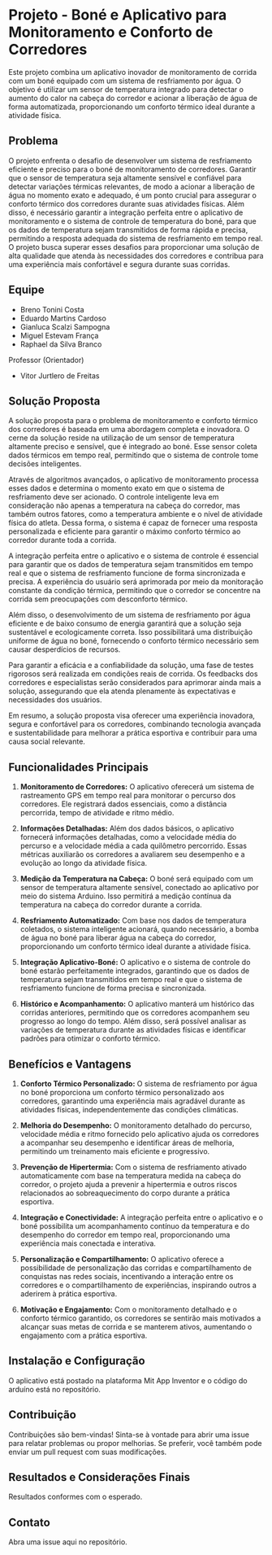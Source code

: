 # Projeto - Boné e Aplicativo para Monitoramento e Conforto de Corredores

Este projeto combina um aplicativo inovador de monitoramento de corrida com um boné equipado com um sistema de resfriamento por água. O objetivo é utilizar um sensor de temperatura integrado para detectar o aumento do calor na cabeça do corredor e acionar a liberação de água de forma automatizada, proporcionando um conforto térmico ideal durante a atividade física.

## Problema

O projeto enfrenta o desafio de desenvolver um sistema de resfriamento eficiente e preciso para o boné de monitoramento de corredores. Garantir que o sensor de temperatura seja altamente sensível e confiável para detectar variações térmicas relevantes, de modo a acionar a liberação de água no momento exato e adequado, é um ponto crucial para assegurar o conforto térmico dos corredores durante suas atividades físicas. Além disso, é necessário garantir a integração perfeita entre o aplicativo de monitoramento e o sistema de controle de temperatura do boné, para que os dados de temperatura sejam transmitidos de forma rápida e precisa, permitindo a resposta adequada do sistema de resfriamento em tempo real. O projeto busca superar esses desafios para proporcionar uma solução de alta qualidade que atenda às necessidades dos corredores e contribua para uma experiência mais confortável e segura durante suas corridas.

## Equipe

<ul>
  <li>Breno Tonini Costa</li>
  <li>Eduardo Martins Cardoso</li>
  <li>Gianluca Scalzi Sampogna</li>
  <li>Miguel Estevam França</li>
  <li>Raphael da Silva Branco</li>
</ul>

<p>Professor (Orientador)</p>
<ul>
  <li>Vitor Jurtlero de Freitas</li>
</ul>

## Solução Proposta

A solução proposta para o problema de monitoramento e conforto térmico dos corredores é baseada em uma abordagem completa e inovadora. O cerne da solução reside na utilização de um sensor de temperatura altamente preciso e sensível, que é integrado ao boné. Esse sensor coleta dados térmicos em tempo real, permitindo que o sistema de controle tome decisões inteligentes.

Através de algoritmos avançados, o aplicativo de monitoramento processa esses dados e determina o momento exato em que o sistema de resfriamento deve ser acionado. O controle inteligente leva em consideração não apenas a temperatura na cabeça do corredor, mas também outros fatores, como a temperatura ambiente e o nível de atividade física do atleta. Dessa forma, o sistema é capaz de fornecer uma resposta personalizada e eficiente para garantir o máximo conforto térmico ao corredor durante toda a corrida.

A integração perfeita entre o aplicativo e o sistema de controle é essencial para garantir que os dados de temperatura sejam transmitidos em tempo real e que o sistema de resfriamento funcione de forma sincronizada e precisa. A experiência do usuário será aprimorada por meio da monitoração constante da condição térmica, permitindo que o corredor se concentre na corrida sem preocupações com desconforto térmico.

Além disso, o desenvolvimento de um sistema de resfriamento por água eficiente e de baixo consumo de energia garantirá que a solução seja sustentável e ecologicamente correta. Isso possibilitará uma distribuição uniforme de água no boné, fornecendo o conforto térmico necessário sem causar desperdícios de recursos.

Para garantir a eficácia e a confiabilidade da solução, uma fase de testes rigorosos será realizada em condições reais de corrida. Os feedbacks dos corredores e especialistas serão considerados para aprimorar ainda mais a solução, assegurando que ela atenda plenamente às expectativas e necessidades dos usuários.

Em resumo, a solução proposta visa oferecer uma experiência inovadora, segura e confortável para os corredores, combinando tecnologia avançada e sustentabilidade para melhorar a prática esportiva e contribuir para uma causa social relevante.

## Funcionalidades Principais

1. **Monitoramento de Corredores:** O aplicativo oferecerá um sistema de rastreamento GPS em tempo real para monitorar o percurso dos corredores. Ele registrará dados essenciais, como a distância percorrida, tempo de atividade e ritmo médio.

2. **Informações Detalhadas:** Além dos dados básicos, o aplicativo fornecerá informações detalhadas, como a velocidade média do percurso e a velocidade média a cada quilômetro percorrido. Essas métricas auxiliarão os corredores a avaliarem seu desempenho e a evolução ao longo da atividade física.

3. **Medição da Temperatura na Cabeça:** O boné será equipado com um sensor de temperatura altamente sensível, conectado ao aplicativo por meio do sistema Arduino. Isso permitirá a medição contínua da temperatura na cabeça do corredor durante a corrida.

4. **Resfriamento Automatizado:** Com base nos dados de temperatura coletados, o sistema inteligente acionará, quando necessário, a bomba de água no boné para liberar água na cabeça do corredor, proporcionando um conforto térmico ideal durante a atividade física.

5. **Integração Aplicativo-Boné:** O aplicativo e o sistema de controle do boné estarão perfeitamente integrados, garantindo que os dados de temperatura sejam transmitidos em tempo real e que o sistema de resfriamento funcione de forma precisa e sincronizada.

6. **Histórico e Acompanhamento:** O aplicativo manterá um histórico das corridas anteriores, permitindo que os corredores acompanhem seu progresso ao longo do tempo. Além disso, será possível analisar as variações de temperatura durante as atividades físicas e identificar padrões para otimizar o conforto térmico.

## Benefícios e Vantagens

1. **Conforto Térmico Personalizado:** O sistema de resfriamento por água no boné proporciona um conforto térmico personalizado aos corredores, garantindo uma experiência mais agradável durante as atividades físicas, independentemente das condições climáticas.

2. **Melhoria do Desempenho:** O monitoramento detalhado do percurso, velocidade média e ritmo fornecido pelo aplicativo ajuda os corredores a acompanhar seu desempenho e identificar áreas de melhoria, permitindo um treinamento mais eficiente e progressivo.

3. **Prevenção de Hipertermia:** Com o sistema de resfriamento ativado automaticamente com base na temperatura medida na cabeça do corredor, o projeto ajuda a prevenir a hipertermia e outros riscos relacionados ao sobreaquecimento do corpo durante a prática esportiva.

4. **Integração e Conectividade:** A integração perfeita entre o aplicativo e o boné possibilita um acompanhamento contínuo da temperatura e do desempenho do corredor em tempo real, proporcionando uma experiência mais conectada e interativa.

7. **Personalização e Compartilhamento:** O aplicativo oferece a possibilidade de personalização das corridas e compartilhamento de conquistas nas redes sociais, incentivando a interação entre os corredores e o compartilhamento de experiências, inspirando outros a aderirem à prática esportiva.

8. **Motivação e Engajamento:** Com o monitoramento detalhado e o conforto térmico garantido, os corredores se sentirão mais motivados a alcançar suas metas de corrida e se manterem ativos, aumentando o engajamento com a prática esportiva.

## Instalação e Configuração

O aplicativo está postado na plataforma Mit App Inventor e o código do arduíno está no repositório.

## Contribuição

Contribuições são bem-vindas! Sinta-se à vontade para abrir uma issue para relatar problemas ou propor melhorias. Se preferir, você também pode enviar um pull request com suas modificações.

## Resultados e Considerações Finais

Resultados conformes com o esperado.

## Contato

Abra uma issue aqui no repositório.


